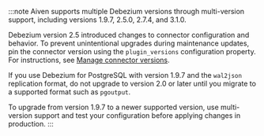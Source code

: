 :::note
Aiven supports multiple Debezium versions through multi-version support, including
versions 1.9.7, 2.5.0, 2.7.4, and 3.1.0.

Debezium version 2.5 introduced changes to connector configuration and behavior. To
prevent unintentional upgrades during maintenance updates, pin the connector version
using the `plugin_versions` configuration property.
For instructions, see [Manage connector versions](/docs/products/kafka/kafka-connect/howto/manage-connector-versions).

If you use Debezium for PostgreSQL with version 1.9.7 and the `wal2json` replication
format, do not upgrade to version 2.0 or later until you migrate to a supported
format such as `pgoutput`.

To upgrade from version 1.9.7 to a newer supported version, use multi-version support
and test your configuration before applying changes in production.
:::
